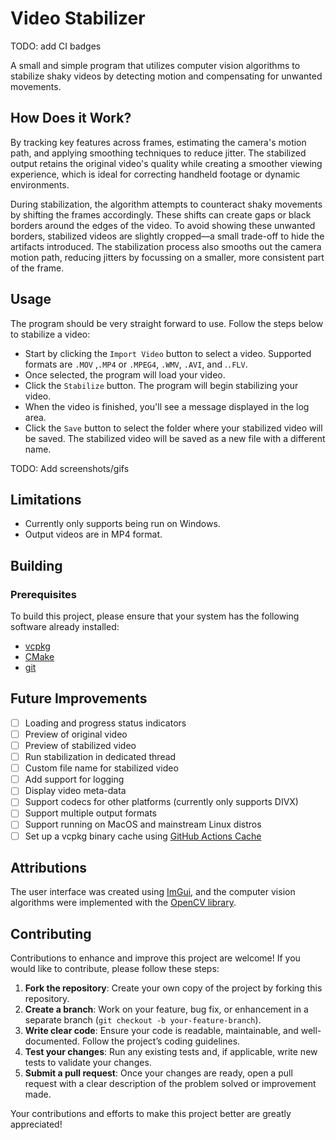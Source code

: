 # Video Stabilizer

TODO: add CI badges

A small and simple program that utilizes computer vision algorithms to stabilize shaky videos by detecting motion and compensating for unwanted movements.

## How Does it Work?

By tracking key features across frames, estimating the camera's motion path, and applying smoothing techniques to reduce jitter. The stabilized output retains the original video's quality while creating a smoother viewing experience, which is ideal for correcting handheld footage or dynamic environments.

During stabilization, the algorithm attempts to counteract shaky movements by shifting the frames accordingly. These shifts can create gaps or black borders around the edges of the video. To avoid showing these unwanted borders, stabilized videos are slightly cropped—a small trade-off to hide the artifacts introduced. The stabilization process also smooths out the camera motion path, reducing jitters by focussing on a smaller, more consistent part of the frame.

## Usage

The program should be very straight forward to use. Follow the steps below to stabilize a video:

- Start by clicking the `Import Video` button to select a video. Supported formats are `.MOV` ,`.MP4` or `.MPEG4`, `.WMV`, `.AVI`, and .`.FLV`.
- Once selected, the program will load your video.
- Click the `Stabilize` button. The program will begin stabilizing your video.
- When the video is finished, you'll see a message displayed in the log area.
- Click the `Save` button to select the folder where your stabilized video will be saved. The stabilized video will be saved as a new file with a different name.

TODO: Add screenshots/gifs

## Limitations

- Currently only supports being run on Windows.
- Output videos are in MP4 format.

## Building

### Prerequisites

To build this project, please ensure that your system has the following software already installed:

- [vcpkg](https://vcpkg.io/)
- [CMake](https://cmake.org/)
- [git](https://git-scm.com/)

## Future Improvements

- [ ] Loading and progress status indicators
- [ ] Preview of original video
- [ ] Preview of stabilized video
- [ ] Run stabilization in dedicated thread
- [ ] Custom file name for stabilized video
- [ ] Add support for logging
- [ ] Display video meta-data
- [ ] Support codecs for other platforms (currently only supports DIVX)
- [ ] Support multiple output formats
- [ ] Support running on MacOS and mainstream Linux distros
- [ ] Set up a vcpkg binary cache using [GitHub Actions Cache](https://learn.microsoft.com/en-us/vcpkg/consume/binary-caching-github-actions-cache)

## Attributions

The user interface was created using [ImGui](https://github.com/ocornut/imgui), and the computer vision algorithms were implemented with the [OpenCV library](https://opencv.org/).

## Contributing

Contributions to enhance and improve this project are welcome! If you would like to contribute, please follow these steps:

1. **Fork the repository**: Create your own copy of the project by forking this repository.
2. **Create a branch**: Work on your feature, bug fix, or enhancement in a separate branch (`git checkout -b your-feature-branch`).
3. **Write clear code**: Ensure your code is readable, maintainable, and well-documented. Follow the project’s coding guidelines.
4. **Test your changes**: Run any existing tests and, if applicable, write new tests to validate your changes.
5. **Submit a pull request**: Once your changes are ready, open a pull request with a clear description of the problem solved or improvement made.

Your contributions and efforts to make this project better are greatly appreciated!

